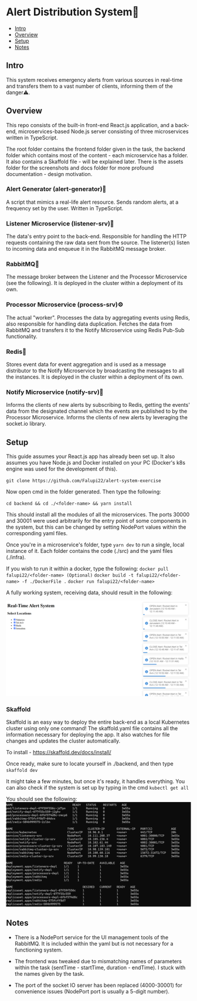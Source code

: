 # Alert Distribution System🚨

- [Intro](#intro)
- [Overview](#overview)
- [Setup](#setup)
- [Notes](#notes)

## Intro

This system receives emergency alerts from various sources in real-time and transfers them to a vast number of clients, informing them of the danger⚠️.

## Overview

This repo consists of the built-in front-end React.js application, and a back-end, microservices-based Node.js server consisting of three microservices written in TypeScript.

The root folder contains the frontend folder given in the task, the backend folder which contains most of the content - each microservice has a folder. It also contains a Skaffold file - will be explained later. There is the assets folder for the screenshots and docs folder for more profound documentation - design motivation.

### Alert Generator (alert-generator)🤖

A script that mimics a real-life alert resource.
Sends random alerts, at a frequency set by the user.
Written in TypeScript.

### Listener Microservice (listener-srv)📡

The data's entry point to the back-end.
Responsible for handling the HTTP requests containing the raw data sent from the source. The listener(s) listen to incoming data and enqueue it in the RabbitMQ message broker.

### RabbitMQ🐰

The message broker between the Listener and the Processor Microservice (see the following). It is deployed in the cluster within a deployment of its own.

### Processor Microservice (process-srv)⚙️

The actual "worker". Processes the data by aggregating events using Redis, also responsible for handling data duplication. Fetches the data from RabbitMQ and transfers it to the Notify Microservice using Redis Pub-Sub functionality.

### Redis📩

Stores event data for event aggregation and is used as a message distributor to the Notify Microservice by broadcasting the messages to all the instances. It is deployed in the cluster within a deployment of its own.

### Notify Microservice (notify-srv)🔔

Informs the clients of new alerts by subscribing to Redis, getting the events' data from the designated channel which the events are published to by the Processor Microservice. Informs the clients of new alerts by leveraging the socket.io library.

## Setup

This guide assumes your React.js app has already been set up.
It also assumes you have Node.js and Docker installed on your PC (Docker's k8s engine was used for the development of this).

`git clone https://github.com/Falupi22/alert-system-exercise`

Now open cmd in the folder generated. Then type the following:

`cd backend && cd ./<folder-name> && yarn install`

This should install all the modules of all the microservices.
The ports 30000 and 30001 were used arbitrarily for the entry point of some components in the system, but this can be changed by setting NodePort values within the corresponding yaml files.

Once you're in a microservice's folder, type `yarn dev` to run a single, local instance of it.
Each folder contains the code (./src) and the yaml files (./infra).

If you wish to run it within a docker, type the following:
`docker pull falupi22/<folder-name> (Optional)`
`docker build -t falupi22/<folder-name> -f ./DockerFile .`
`docker run falupi22/<folder-name>`

A fully working system, receiving data, should result in the following:

![Web page](assets/live.png)

### Skaffold

Skaffold is an easy way to deploy the entire back-end as a local Kubernetes cluster using only one command! The skaffold.yaml file contains all the information necessary for deploying the app. It also watches for file changes and updates the cluster automatically.

To install - https://skaffold.dev/docs/install/

Once ready, make sure to locate yourself in ./backend, and then type
`skaffold dev`

It might take a few minutes, but once it's ready, it handles everything.
You can also check if the system is set up by typing in the cmd
`kubectl get all`

You should see the following:
![Healthy cluster](./assets/cluster.png)

## Notes

- There is a NodePort service for the UI management tools of the RabbitMQ. It is included within the yaml but is not necessary for a functioning system.
  
- The frontend was tweaked due to mismatching names of parameters within the task (sentTime - startTime, duration - endTime). I stuck with the names given by the task.

- The port of the socket IO server has been replaced (4000-30001) for convenience issues (NodePort port is usually a 5-digit number).